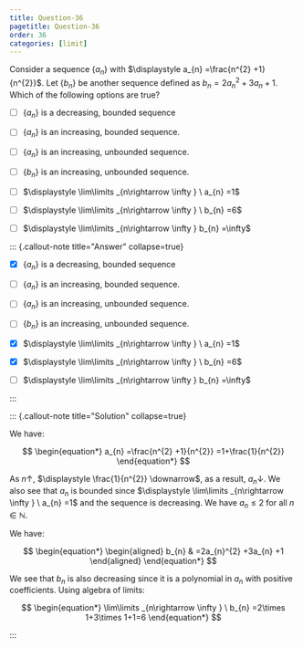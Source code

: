 ```yaml
---
title: Question-36
pagetitle: Question-36
order: 36
categories: [limit]
---
```


Consider a sequence $\displaystyle \{a_{n}\}$ with $\displaystyle a_{n} =\frac{n^{2} +1}{n^{2}}$. Let $\displaystyle \{b_{n}\}$ be another sequence defined as $\displaystyle b_{n} =2a_{n}^{2} +3a_{n} +1$. Which of the following options are true?

- [ ] $\displaystyle \{a_{n}\}$ is a decreasing, bounded sequence
- [ ] $\displaystyle \{a_{n}\}$ is an increasing, bounded sequence.
- [ ] $\displaystyle \{a_{n}\}$ is an increasing, unbounded sequence.
- [ ] $\displaystyle \{b_{n}\}$ is an increasing, unbounded sequence.
- [ ] $\displaystyle \lim\limits _{n\rightarrow \infty } \ a_{n} =1$
- [ ] $\displaystyle \lim\limits _{n\rightarrow \infty } \ b_{n} =6$
- [ ] $\displaystyle \lim\limits _{n\rightarrow \infty } b_{n} =\infty$


::: {.callout-note title="Answer" collapse=true}

- [x] $\displaystyle \{a_{n}\}$ is a decreasing, bounded sequence
- [ ] $\displaystyle \{a_{n}\}$ is an increasing, bounded sequence.
- [ ] $\displaystyle \{a_{n}\}$ is an increasing, unbounded sequence.
- [ ] $\displaystyle \{b_{n}\}$ is an increasing, unbounded sequence.
- [x] $\displaystyle \lim\limits _{n\rightarrow \infty } \ a_{n} =1$
- [x] $\displaystyle \lim\limits _{n\rightarrow \infty } \ b_{n} =6$
- [ ] $\displaystyle \lim\limits _{n\rightarrow \infty } b_{n} =\infty$


:::

::: {.callout-note title="Solution" collapse=true}


We have:

$$
\begin{equation*}
a_{n} =\frac{n^{2} +1}{n^{2}} =1+\frac{1}{n^{2}}
\end{equation*}
$$

As $\displaystyle n\uparrow$, $\displaystyle \frac{1}{n^{2}} \downarrow$, as a result, $\displaystyle a_{n} \downarrow$. We also see that $\displaystyle a_{n}$ is bounded since $\displaystyle \lim\limits _{n\rightarrow \infty } \ a_{n} =1$ and the sequence is decreasing. We have $\displaystyle a_{n} \leqslant 2$ for all $\displaystyle n\in \mathbb{N}$.

We have:

$$
\begin{equation*}
\begin{aligned}
b_{n} & =2a_{n}^{2} +3a_{n} +1
\end{aligned}
\end{equation*}
$$

We see that $\displaystyle b_{n}$ is also decreasing since it is a polynomial in $\displaystyle a_{n}$ with positive coefficients. Using algebra of limits:

$$
\begin{equation*}
\lim\limits _{n\rightarrow \infty } \ b_{n} =2\times 1+3\times 1+1=6
\end{equation*}
$$

:::
